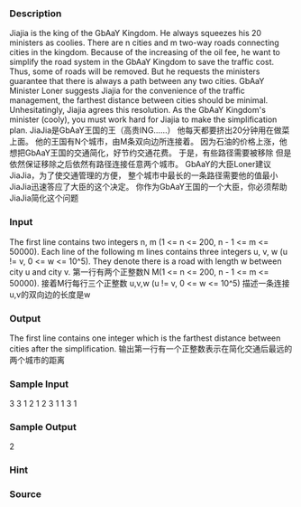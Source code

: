 
### Description
Jiajia is the king of the GbAaY Kingdom. He always squeezes his 20 ministers as coolies. There are n cities and m two-way roads connecting cities in the kingdom. Because of the increasing of the oil fee, he want to simplify the road system in the GbAaY Kingdom to save the traffic cost. Thus, some of roads will be removed. But he requests the ministers guarantee that there is always a path between any two cities. GbAaY Minister Loner suggests Jiajia for the convenience of the traffic management, the farthest distance between cities should be minimal. Unhesitatingly, Jiajia agrees this resolution. As the GbAaY Kingdom's minister (cooly), you must work hard for Jiajia to make the simplification plan. JiaJia是GbAaY王国的王（高贵ING……） 他每天都要挤出20分钟用在做菜上面。 他的王国有N个城市，由M条双向边所连接着。 因为石油的价格上涨，他想把GbAaY王国的交通简化，好节约交通花费。 于是，有些路径需要被移除 但是依然保证移除之后依然有路径连接任意两个城市。 GbAaY的大臣Loner建议JiaJia，为了使交通管理的方便， 整个城市中最长的一条路径需要他的值最小 JiaJia迅速答应了大臣的这个决定。 你作为GbAaY王国的一个大臣，你必须帮助JiaJia简化这个问题 
### Input
The first line contains two integers n, m (1 <= n <= 200, n - 1 <= m <= 50000). Each line of the following m lines contains three integers u, v, w (u != v, 0 <= w <= 10^5). They denote there is a road with length w between city u and city v.
 第一行有两个正整数N M(1 <= n <= 200, n - 1 <= m <= 50000). 接着M行每行三个正整数 u,v,w (u != v, 0 <= w <= 10^5) 描述一条连接u,v的双向边的长度是w
### Output
The first line contains one integer which is the farthest distance between cities after the simplification. 输出第一行有一个正整数表示在简化交通后最远的两个城市的距离 
### Sample Input

3 3
1 2 1
2 3 1
1 3 1



### Sample Output
2
### Hint

### Source
